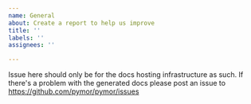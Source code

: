 ```yaml
---
name: General
about: Create a report to help us improve
title: ''
labels: ''
assignees: ''

---
```


Issue here should only be for the docs hosting infrastructure as such. 
If there's a problem with the generated docs please post an issue to
https://github.com/pymor/pymor/issues
